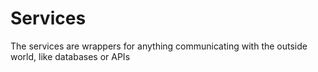 # Services

The services are wrappers for anything communicating with the outside world, like databases or APIs
